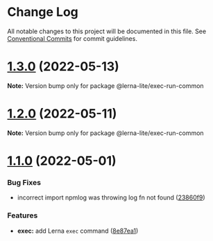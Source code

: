 # Change Log

All notable changes to this project will be documented in this file.
See [Conventional Commits](https://conventionalcommits.org) for commit guidelines.

# [1.3.0](https://github.com/ghiscoding/lerna-lite/compare/v1.2.0...v1.3.0) (2022-05-13)

**Note:** Version bump only for package @lerna-lite/exec-run-common

# [1.2.0](https://github.com/ghiscoding/lerna-lite/compare/v1.1.1...v1.2.0) (2022-05-11)

**Note:** Version bump only for package @lerna-lite/exec-run-common

# [1.1.0](https://github.com/ghiscoding/lerna-lite/compare/v1.0.5...v1.1.0) (2022-05-01)

### Bug Fixes

* incorrect import npmlog was throwing log fn not found ([23860f9](https://github.com/ghiscoding/lerna-lite/commit/23860f900f6d77c840463452c2709e6c6b188b99))

### Features

* **exec:** add Lerna `exec` command ([8e87ea1](https://github.com/ghiscoding/lerna-lite/commit/8e87ea1f3a9987e2700b07886e4f600af090f344))
